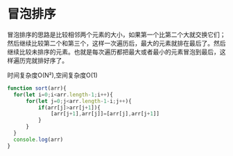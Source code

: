 # 冒泡排序

冒泡排序的思路是比较相邻两个元素的大小，如果第一个比第二个大就交换它们；然后继续比较第二个和第三个，这样一次遍历后，最大的元素就排在最后了。然后继续比较未排序的元素。也就是每次遍历都把最大或者最小的元素冒泡到最后，这样遍历完就排好序了。

时间复杂度O(N²),空间复杂度O(1)

```js
function sort(arr){
  for(let i=0;i<arr.length-1;i++){
      for(let j=0;j<arr.length-1-i;j++){
          if(arr[j]>arr[j+1]){
              [arr[j+1],arr[j]]=[arr[j],arr[j+1]]
          }
      }
  }
  console.log(arr)
}
```